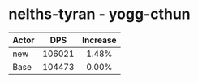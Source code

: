 # nelths-tyran - yogg-cthun
| Actor | DPS | Increase |
|---|:---:|:---:|
|new|106021|1.48%|
|Base|104473|0.00%|
